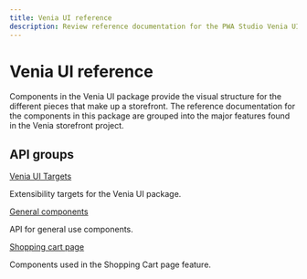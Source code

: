 ```yaml
---
title: Venia UI reference
description: Review reference documentation for the PWA Studio Venia UI package.
---
```


# Venia UI reference

Components in the Venia UI package provide the visual structure for the different pieces that make up a storefront.
The reference documentation for the components in this package are grouped into the major features found in the Venia storefront project.

<DiscoverBlock width="100%" slots="heading, link, text"/>

## API groups

[Venia UI Targets](/api/venia/targets/)

Extensibility targets for the Venia UI package.

<DiscoverBlock width="100%" slots="link, text"/>

[General components](/api/venia/components/general/)

API for general use components.

<DiscoverBlock width="100%" slots="link, text"/>

[Shopping cart page](/api/venia/components/CartPage/)

Components used in the Shopping Cart page feature.
